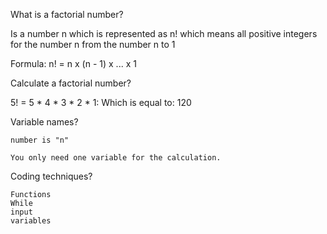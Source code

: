 What is a factorial number?

Is a number n which is represented as n! which means all positive integers for the number n from the number n to 1

Formula: n! = n x (n - 1) x ... x 1

Calculate a factorial number?

5! = 5 * 4 * 3 * 2 * 1:
    Which is equal to:
        120

Variable names?

    number is "n"

    You only need one variable for the calculation.

Coding techniques?

    Functions
    While
    input
    variables
